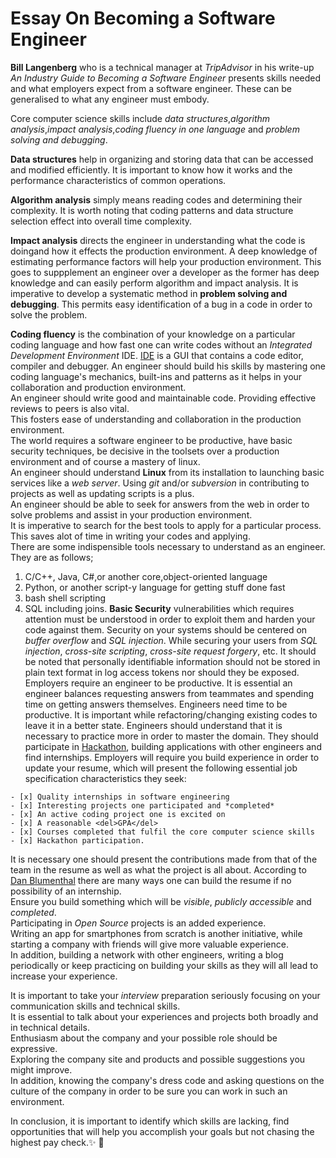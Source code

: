# Essay On Becoming a Software Engineer


   **Bill Langenberg** who is a technical manager at *TripAdvisor* in his write-up *An Industry Guide to Becoming a Software Engineer* presents skills needed and what employers expect from a software engineer. These can be generalised to what any engineer must embody.

Core computer science skills include *data structures*,*algorithm analysis*,*impact analysis*,*coding fluency in one language* and *problem solving and debugging*.

   **Data structures** help in organizing and storing data that can be accessed and modified efficiently. It is important to know how it works and the performance characteristics of common operations.

   **Algorithm analysis** simply means reading codes and determining their complexity. It is worth noting that coding patterns and data structure selection effect into overall time complexity.

   **Impact analysis** directs the engineer in understanding what the code is doingand how it effects the production environment. A deep knowledge of estimating performance factors will help your production environment. This goes to suppplement an engineer over a developer as the former has deep knowledge and can easily perform algorithm and impact analysis. It is imperative to develop a systematic method in **problem solving and debugging**. This permits easy identification of a bug in a code in order to solve the problem.

   **Coding fluency** is the combination of your knowledge on a particular coding language and how fast one can write codes without an *Integrated Development Environment* IDE. [IDE](http://searchsoftwarequality.techtarget.com/definition/integrated-development-environment "Definition of IDE") is a GUI that contains a code editor, compiler and debugger. An engineer should build his skills by mastering one coding language's mechanics, built-ins and patterns as it helps in your collaboration and production environment.\
 An engineer should write good and maintainable code. Providing effective reviews to peers is also vital.\
 This fosters ease of understanding and collaboration in the production environment.\
 The world requires a software engineer to be productive, have basic security techniques, be decisive in the toolsets over a production environment and of course a mastery of linux.\
 An engineer should understand **Linux** from its installation to launching basic services like a *web server*. Using *git* and/or *subversion* in contributing to projects as well as updating scripts is a plus.\
 An engineer should be able to seek for answers from the web in order to solve problems and assist in your production environment.\
 It is imperative to search for the best tools to apply for a particular process. This saves alot of time in writing your codes and applying.\
 There are some indispensible tools necessary to understand as an engineer. They are as follows;
   1. C/C++, Java, C#,or another core,object-oriented language
   2. Python, or another script-y language for getting stuff done fast
   3. bash shell scripting
   4. SQL including joins.                                                                                                                                                                                                                                                                                                                                                                                                                                                                                                                                                                                                                                                                                                                                                                                                              **Basic Security** vulnerabilities which requires attention must be understood in order to exploit them and harden your code against them. Security on your systems should be centered on *buffer overflow* and *SQL injection*. While securing your users from *SQL injection*, *cross-site scripting*, *cross-site request forgery*, etc. It should be noted that personally identifiable information should not be stored in plain text format in log access tokens nor should they be exposed.
   Employers require an engineer to be productive. It is essential an engineer balances requesting answers from teammates and spending time on getting answers themselves. Engineers need time to be productive. It is important while refactoring/changing existing codes to leave it in a better state.
  Engineers should understand that it is necessary to practice more in order to master the domain. They should participate in [Hackathon](http://www.developerweek.com/hackathon/ "An example of a Hackathon"), building applications with other engineers and find internships. Employers will require you build experience in order to update your resume, which will present the following essential job specification characteristics they seek:

    - [x] Quality internships in software engineering
    - [x] Interesting projects one participated and *completed*
    - [x] An active coding project one is excited on
    - [x] A reasonable <del>GPA</del>
    - [x] Courses completed that fulfil the core computer science skills
    - [x] Hackathon participation.

  It is necessary one should present the contributions made from that of the team in the resume as well as what the project is all about. According to [Dan Blumenthal](https://dandreamsofcoding.com/2014/03/03/what-to-do-if-you-dont-get-a-summer-internship/) there are many ways one can build the resume if no possibility of an internship.\
 Ensure you build something which will be *visible*, *publicly accessible* and *completed*.\
Participating in *Open Source* projects is an added experience.\
 Writing an app for smartphones from scratch is another initiative, while starting a company with friends will give more valuable experience.\
 In addition, building a network with other engineers, writing a blog periodically or keep practicing on building your skills as they will all lead to increase your experience.

  It is important to take your *interview* preparation seriously focusing on your communication skills and technical skills.\
 It is essential to talk about your experiences and projects both broadly and in technical details.\
 Enthusiasm about the company and your possible role should be expressive.\
Exploring the company site and products and possible suggestions you might improve.\
 In addition, knowing the company's dress code and asking questions on the culture of the company in order to be sure you can work in such an environment.

  In conclusion, it is important to identify which skills are lacking, find opportunities that will help you accomplish your goals but not chasing the highest pay check.:sparkles: :rocket:
